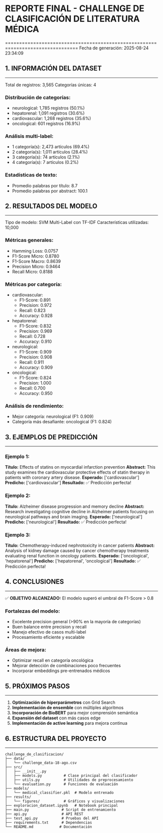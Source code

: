 # REPORTE FINAL - CHALLENGE DE CLASIFICACIÓN DE LITERATURA MÉDICA
================================================================================
Fecha de generación: 2025-08-24 23:34:09

## 1. INFORMACIÓN DEL DATASET
----------------------------------------
Total de registros: 3,565
Categorías únicas: 4

### Distribución de categorías:
- neurological: 1,785 registros (50.1%)
- hepatorenal: 1,091 registros (30.6%)
- cardiovascular: 1,268 registros (35.6%)
- oncological: 601 registros (16.9%)

### Análisis multi-label:
- 1 categoría(s): 2,473 artículos (69.4%)
- 2 categoría(s): 1,011 artículos (28.4%)
- 3 categoría(s): 74 artículos (2.1%)
- 4 categoría(s): 7 artículos (0.2%)

### Estadísticas de texto:
- Promedio palabras por título: 8.7
- Promedio palabras por abstract: 100.1

## 2. RESULTADOS DEL MODELO
----------------------------------------
Tipo de modelo: SVM Multi-Label con TF-IDF
Características utilizadas: 10,000

### Métricas generales:
- Hamming Loss: 0.0757
- F1-Score Micro: 0.8780
- F1-Score Macro: 0.8639
- Precision Micro: 0.9464
- Recall Micro: 0.8188

### Métricas por categoría:
- cardiovascular:
  - F1-Score: 0.891
  - Precision: 0.972
  - Recall: 0.823
  - Accuracy: 0.928
- hepatorenal:
  - F1-Score: 0.832
  - Precision: 0.969
  - Recall: 0.728
  - Accuracy: 0.910
- neurological:
  - F1-Score: 0.909
  - Precision: 0.908
  - Recall: 0.911
  - Accuracy: 0.909
- oncological:
  - F1-Score: 0.824
  - Precision: 1.000
  - Recall: 0.700
  - Accuracy: 0.950

### Análisis de rendimiento:
- Mejor categoría: neurological (F1: 0.909)
- Categoría más desafiante: oncological (F1: 0.824)

## 3. EJEMPLOS DE PREDICCIÓN
----------------------------------------

### Ejemplo 1:
**Título:** Effects of statins on myocardial infarction prevention
**Abstract:** This study examines the cardiovascular protective effects of statin therapy in patients with coronary artery disease.
**Esperado:** ['cardiovascular']
**Predicho:** ['cardiovascular']
**Resultado:** ✅ Predicción perfecta!

### Ejemplo 2:
**Título:** Alzheimer disease progression and memory decline
**Abstract:** Research investigating cognitive decline in Alzheimer patients focusing on neurological pathways and brain imaging.
**Esperado:** ['neurological']
**Predicho:** ['neurological']
**Resultado:** ✅ Predicción perfecta!

### Ejemplo 3:
**Título:** Chemotherapy-induced nephrotoxicity in cancer patients
**Abstract:** Analysis of kidney damage caused by cancer chemotherapy treatments evaluating renal function in oncology patients.
**Esperado:** ['oncological', 'hepatorenal']
**Predicho:** ['hepatorenal', 'oncological']
**Resultado:** ✅ Predicción perfecta!

## 4. CONCLUSIONES
------------------------------
✅ **OBJETIVO ALCANZADO:** El modelo superó el umbral de F1-Score > 0.8

### Fortalezas del modelo:
- Excelente precision general (>90% en la mayoría de categorías)
- Buen balance entre precision y recall
- Manejo efectivo de casos multi-label
- Procesamiento eficiente y escalable

### Áreas de mejora:
- Optimizar recall en categoría oncológica
- Mejorar detección de combinaciones poco frecuentes
- Incorporar embeddings pre-entrenados médicos

## 5. PRÓXIMOS PASOS
------------------------------
1. **Optimización de hiperparámetros** con Grid Search
2. **Implementación de ensemble** con múltiples algoritmos
3. **Incorporación de BioBERT** para mejor comprensión semántica
4. **Expansión del dataset** con más casos edge
5. **Implementación de active learning** para mejora continua

## 6. ESTRUCTURA DEL PROYECTO
-----------------------------------
```
challenge_de_clasificacion/
├── data/
│   └── challenge_data-18-ago.csv
├── src/
│   ├── __init__.py
│   ├── models.py          # Clase principal del clasificador
│   ├── utils.py           # Utilidades de preprocesamiento
│   └── evaluation.py      # Funciones de evaluación
├── models/
│   └── medical_classifier.pkl  # Modelo entrenado
├── results/
│   └── figures/           # Gráficos y visualizaciones
├── exploracion_dataset.ipynb   # Notebook principal
├── main.py               # Script de entrenamiento
├── api.py                # API REST
├── test_api.py           # Pruebas del API
├── requirements.txt      # Dependencias
└── README.md            # Documentación
```